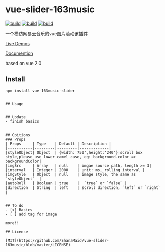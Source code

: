 # vue-slider-163music
[![build](https://img.shields.io/wercker/ci/wercker/docs.svg)](https://github.com/ShanaMaid/vue-slider-163music) 
[![build](https://img.shields.io/badge/npm-1.0.4-blue.svg)](https://github.com/ShanaMaid/vue-slider-163music) 
[![build](https://img.shields.io/npm/l/express.svg)](https://github.com/ShanaMaid/vue-slider-163music)

一个模仿网易云音乐的vue图片滚动该插件

[Live Demos](http://blog.shanamaid.top/vue-slider-163music/examlple)

[Documention](http://blog.shanamaid.top/vue-slider-163music/examlple)

based on vue 2.0

## Install
```
npm install vue-163music-slider 
```
<template>
  <div>
    <slider v-bind="setting">
  </div>
</template>

<script>
import slider from 'vue-slider-163music';

export default {
  components: {
    slider
  },
  data: function() {
    return {
      setting: {
        imgSrc: ['1.jpg', '2.jpg', '3.jpg']
      }
    }
  }
}
</script>          
```

## Usage


## Update
- finish basics


## Opitions
### Props
| Props     | Type    | Default | Description |
|-----------|---------|---------|-------------|
|styleObject| Object  | {width:'750',height:'240'}|scroll box style,please use lower camel case, eg: background-color => backgroundColor|
|imgSrc     | Array   | null    | imgae source path, length >= 3|
|interval   | Integer | 2000    | unit: ms, rolling interval |
|imgStyle   | Object  | null    | image style, the same as `styleObject`  |
|autoRoll   | Boolean | true    |  `true` or `false` |
|direction  | String  | left    | scroll direction, `left` or `right` |


## To do
- [x] Basics
- [ ] add tag for image

more!!

## License

[MIT](https://github.com/ShanaMaid/vue-slider-163music/blob/master/LICENSE)